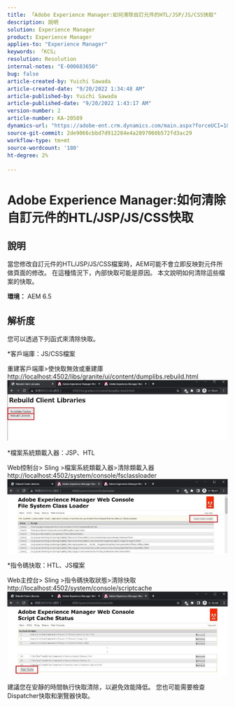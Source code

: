 ```yaml
---
title: 「Adobe Experience Manager:如何清除自訂元件的HTL/JSP/JS/CSS快取"
description: 說明
solution: Experience Manager
product: Experience Manager
applies-to: "Experience Manager"
keywords: 「KCS」
resolution: Resolution
internal-notes: "E-000683650"
bug: false
article-created-by: Yuichi Sawada
article-created-date: "9/20/2022 1:34:48 AM"
article-published-by: Yuichi Sawada
article-published-date: "9/20/2022 1:43:17 AM"
version-number: 2
article-number: KA-20589
dynamics-url: "https://adobe-ent.crm.dynamics.com/main.aspx?forceUCI=1&pagetype=entityrecord&etn=knowledgearticle&id=c9815964-8438-ed11-9db1-0022480862c6"
source-git-commit: 2de9066cbbd7d912284e4a2897060b572fd3ac29
workflow-type: tm+mt
source-wordcount: '180'
ht-degree: 2%

---
```


# Adobe Experience Manager:如何清除自訂元件的HTL/JSP/JS/CSS快取

## 說明


當您修改自訂元件的HTL/JSP/JS/CSS檔案時，AEM可能不會立即反映對元件所做頁面的修改。 在這種情況下，內部快取可能是原因。
本文說明如何清除這些檔案的快取。

<b>環境：</b>
AEM 6.5


## 解析度


您可以透過下列函式來清除快取。

\*客戶端庫：JS/CSS檔案

重建客戶端庫>使快取無效或重建庫http://localhost:4502/libs/granite/ui/content/dumplibs.rebuild.html 
     ![](assets/ed2f2e85-af35-ed11-9db1-0022480869de.png)

\*檔案系統類載入器：JSP、HTL

Web控制台> Sling >檔案系統類載入器>清除類載入器http://localhost:4502/system/console/fsclassloader
     ![](assets/2438888b-af35-ed11-9db1-0022480869de.png)

\*指令碼快取：HTL、JS檔案

Web主控台> Sling >指令碼快取狀態>清除快取http://localhost:4502/system/console/scriptcache
     ![](assets/c97ddd91-af35-ed11-9db1-0022480869de.png)

建議您在安靜的時間執行快取清除，以避免效能降低。
您也可能需要檢查Dispatcher快取和瀏覽器快取。
